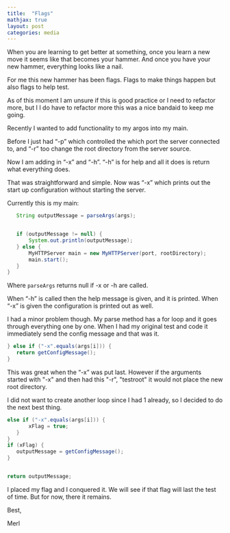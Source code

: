 ```yaml
---
title:  "Flags"
mathjax: true
layout: post
categories: media
---
```


When you are learning to get better at something, once you learn a new move it seems like that becomes your hammer. And once you have your new hammer, everything looks like a nail.

For me this new hammer has been flags. Flags to make things happen but also flags to help test.

As of this moment I am unsure if this is good practice or I need to refactor more, but I I do have to refactor more this was a nice bandaid to keep me going. 

Recently I wanted to add functionality to my argos into my main.


Before I just had “-p” which controlled the which port the server connected to, and “-r” too change the root directory from the server source.

Now I am adding in “-x” and “-h”. “-h” is for help and all it does is return what everything does.

That was straightforward and simple. Now was “-x” which prints out the start up configuration without starting the server.

Currently this is my main:

```java public static void main(String[] args) throws IOException {
   String outputMessage = parseArgs(args);


   if (outputMessage != null) {
       System.out.println(outputMessage);
   } else {
       MyHTTPServer main = new MyHTTPServer(port, rootDirectory);
       main.start();
   }
}
```

Where `parseArgs` returns null if -x or -h are called.

When “-h” is called then the help message is given, and it is printed. When “-x” is given the configuration is printed out as well.

I had a minor problem though. My parse method has a for loop and it goes through everything one by one. When I had my original test and code it immediately send the config message and that was it.

```java
} else if ("-x".equals(args[i])) {
   return getConfigMessage();
}
```

This was great when the “-x” was put last. However if the arguments started with "-x" and then had this "-r", "testroot" it would not place the new root directory.

I did not want to create another loop since I had 1 already, so I decided to do the next best thing.

```java
else if ("-x".equals(args[i])) {
       xFlag = true;
   }
}
if (xFlag) {
   outputMessage = getConfigMessage();
}


return outputMessage;
```

I placed my flag and I conquered it. We will see if that flag will last the test of time. But for now, there it remains.

Best,

Merl
